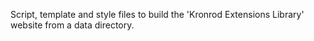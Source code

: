 Script, template and style files to build the 'Kronrod Extensions Library' website from a data directory.
